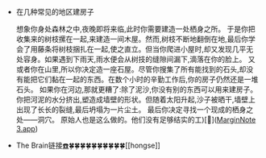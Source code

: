 - 在几种常见的地区建房子
  
  想象你身处森林之中,夜晚即将来临,此时你需要建造一处栖身之所。
  于是你把收集来的树枝摞在一起,来建造一间木屋。然而,树枝不断地翻倒在地,最后你学会了用藤条将树枝捆扎在一起,使之直立。但当你爬进小屋时,却又发现几平无处容身。如果遇到下雨天,雨水便会从树技的缝隙间漏下,滴落在你的脸上。
  又或者你在山里,所以你决定造一座石屋。尽管你搜集了所有能找到的石头,却没有能把它们黏在一起的东西。在数个小时的辛勤工作后,你的房子仍然还是一堆石头。
  如果你在河边,那就更糟了:除了泥沙,你没有别的东西可以用来建房子。你把河泥的水分挤出,塑造成墙壁的形状。但随着太阳升起,沙子被晒干,墙壁上出现了长长的裂缝,最后坍塌为一片尘土。
  最后你决定寻找一个现成的栖身之处——洞穴。
  原始人也是这么做的。他们没有足够结实的工)[🍎]([MarginNote 3.app](marginnote3app://note/C42F25A0-BD3F-41F1-8D21-C55221A24A9B))
- The Brain链接[☎️](brain://api.thebrain.com/g7PXu0IyM0ucARb24SvxiA/MrsW095EvUe6rV8ysEClzg/%E5%BB%BA%E7%AD%91%E7%9A%84%E6%95%85%E4%BA%8B)🍀🍀🍀🍀🍀🍀🍀🍀🍀🍀[[hongse]]
